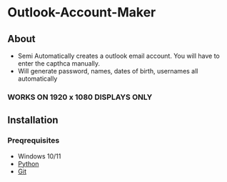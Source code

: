 # Outlook-Account-Maker

## About
- Semi Automatically creates a outlook email account. You will have to enter the capthca manually.
- Will generate password, names, dates of birth, usernames all automatically

### WORKS ON 1920 x 1080 DISPLAYS ONLY

## Installation

### Preqrequisites

-   Windows 10/11
-   [Python](https://www.python.org/downloads/release/python-3109/)
-   [Git](https://git-scm.com/download/win)

